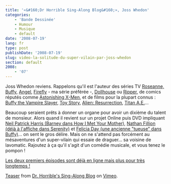 ```yaml
---
title: '«&#160;Dr Horrible Sing-Along Blog&#160;», Joss Whedon'
categories:
    - 'Bande Dessinée'
    - Humour
    - Musique
    - default
date: '2008-07-19'
lang: fr
type: post
publishDate: '2008-07-19'
slug: video-la-solitude-du-super-vilain-par-joss-whedon
section: default
2008:
    - '07'
---
```


Joss Whedon reviens. Rappelons qu'il est l'auteur des séries TV [Roseanne, ](http://en.wikipedia.org/wiki/Roseanne_%28TV_series%29 "Roseanne (TV series)")[Buffy](http://en.wikipedia.org/wiki/Buffy_the_Vampire_Slayer_%28TV_series%29 "Buffy the Vampire Slayer (TV series)"), [Angel](http://en.wikipedia.org/wiki/Angel_%28TV_series%29 "Angel (TV series)"), [Firefly](http://en.wikipedia.org/wiki/Firefly_%28TV_series%29 "Firefly (TV series)") - ma série préférée -, [Dollhouse](http://en.wikipedia.org/wiki/Dollhouse_%28TV_series%29 "Dollhouse (TV series)") ou [Ripper](http://en.wikipedia.org/wiki/Ripper_%28television%29#Ripper "Ripper (television)")<span class="mw-redirect">, </span><span class="mw-redirect">de comics réputés</span><span class="mw-redirect"> comme </span>[Astonishing X-Men](http://en.wikipedia.org/wiki/Astonishing_X-Men "Astonishing X-Men")<span class="mw-redirect">, et de films pour la plupart connus&nbsp;: </span>[Buffy the Vampire Slayer](http://en.wikipedia.org/wiki/Buffy_the_Vampire_Slayer_%28film%29 "Buffy the Vampire Slayer (film)"), [Toy Story](http://en.wikipedia.org/wiki/Toy_Story "Toy Story"), [Alien: Resurrection](http://en.wikipedia.org/wiki/Alien:_Resurrection "Alien: Resurrection")<span class="mw-redirect">, </span>[Titan A.E.](http://en.wikipedia.org/wiki/Titan_A.E. "Titan A.E.")<span class="mw-redirect">.</span>..

<!--more-->

Beaucoup seraient prêts à donner un organe pour avoir un dixième du talent de monsieur. Alors quand il revient sur un projet Online puis DVD impliquant [Neil Patrick Harris (Barney dans How I Met Your Mother)](http://en.wikipedia.org/wiki/Neil_Patrick_Harris "Neil Patrick Harris"), [Nathan Fillion (déjà à l'affiche dans Serenity)](http://en.wikipedia.org/wiki/Nathan_Fillion "Nathan Fillion") et [Felicia Day (une ancienne "tueuse" dans Buffy)](http://en.wikipedia.org/wiki/Felicia_Day "Felicia Day")… on sent le gros délire. Mais on ne s'attend pas forcément au mésaventures d'un super-vilain qui essaie de draguer… sa voisine de lavomatic. Rajoutez à ça qu'il s'agit d'un comédie musicale, et vous tenez le pompon&nbsp;!

<span class="important">[Les deux premiers épisodes sont déjà en ligne mais plus pour très longtemps&nbsp;!](http://drhorrible.com/)</span>

[Teaser](http://vimeo.com/1227202) from [Dr. Horrible's Sing-Along Blog](http://vimeo.com/drhorrible) on [Vimeo](https://vimeo.com/).